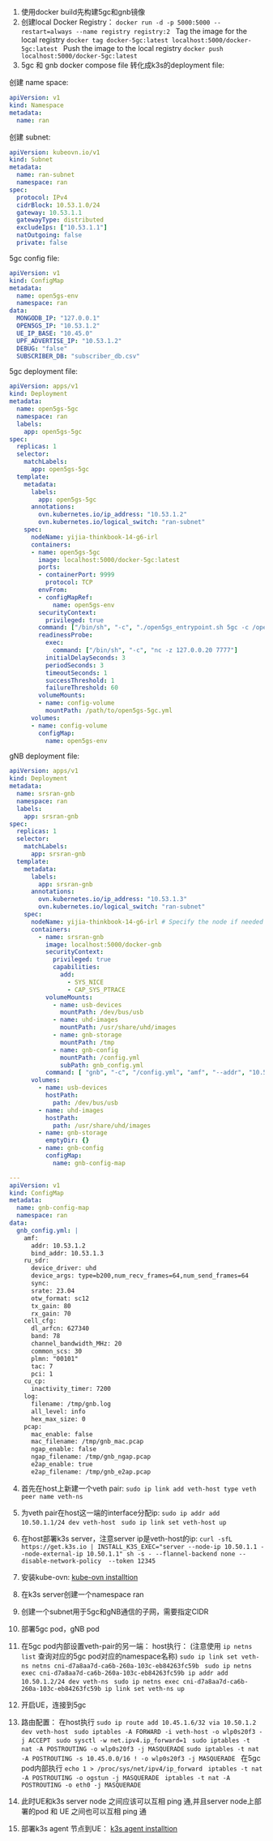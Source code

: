 
1. 使用docker build先构建5gc和gnb镜像
2. 创建local Docker Registry：
   `docker run -d -p 5000:5000 --restart=always --name registry registry:2
`
Tag the image for the local registry
`docker tag docker-5gc:latest localhost:5000/docker-5gc:latest
`
Push the image to the local registry
`docker push localhost:5000/docker-5gc:latest
`
3. 5gc 和 gnb docker compose file 转化成k3s的deployment file:

创建 name space:
```yml
apiVersion: v1
kind: Namespace
metadata:
  name: ran
```
创建 subnet:
```yml
apiVersion: kubeovn.io/v1
kind: Subnet
metadata:
  name: ran-subnet
  namespace: ran
spec:
  protocol: IPv4
  cidrBlock: 10.53.1.0/24
  gateway: 10.53.1.1
  gatewayType: distributed
  excludeIps: ["10.53.1.1"]
  natOutgoing: false
  private: false
```

5gc config file:
```yml
apiVersion: v1
kind: ConfigMap
metadata:
  name: open5gs-env
  namespace: ran
data:
  MONGODB_IP: "127.0.0.1"
  OPEN5GS_IP: "10.53.1.2"
  UE_IP_BASE: "10.45.0"
  UPF_ADVERTISE_IP: "10.53.1.2"
  DEBUG: "false"
  SUBSCRIBER_DB: "subscriber_db.csv"
```


5gc deployment file:
```yml
apiVersion: apps/v1
kind: Deployment
metadata:
  name: open5gs-5gc
  namespace: ran
  labels:
    app: open5gs-5gc
spec:
  replicas: 1
  selector:
    matchLabels:
      app: open5gs-5gc
  template:
    metadata:
      labels:
        app: open5gs-5gc
      annotations:
        ovn.kubernetes.io/ip_address: "10.53.1.2"
        ovn.kubernetes.io/logical_switch: "ran-subnet"
    spec:
      nodeName: yijia-thinkbook-14-g6-irl
      containers:
      - name: open5gs-5gc
        image: localhost:5000/docker-5gc:latest
        ports:
        - containerPort: 9999
          protocol: TCP
        envFrom:
        - configMapRef:
            name: open5gs-env
        securityContext:
          privileged: true
        command: ["/bin/sh", "-c", "./open5gs_entrypoint.sh 5gc -c /open5gs/open5gs-5gc.yml"]
        readinessProbe:
          exec:
            command: ["/bin/sh", "-c", "nc -z 127.0.0.20 7777"]
          initialDelaySeconds: 3
          periodSeconds: 3
          timeoutSeconds: 1
          successThreshold: 1
          failureThreshold: 60
        volumeMounts:
        - name: config-volume
          mountPath: /path/to/open5gs-5gc.yml
      volumes:
      - name: config-volume
        configMap:
          name: open5gs-env
```

gNB deployment file:
```yml
apiVersion: apps/v1
kind: Deployment
metadata:
  name: srsran-gnb
  namespace: ran
  labels:
    app: srsran-gnb
spec:
  replicas: 1
  selector:
    matchLabels:
      app: srsran-gnb
  template:
    metadata:
      labels:
        app: srsran-gnb
      annotations:
        ovn.kubernetes.io/ip_address: "10.53.1.3"
        ovn.kubernetes.io/logical_switch: "ran-subnet"
    spec:
      nodeName: yijia-thinkbook-14-g6-irl # Specify the node if needed
      containers:
        - name: srsran-gnb
          image: localhost:5000/docker-gnb
          securityContext:
            privileged: true
            capabilities:
              add:
                - SYS_NICE
                - CAP_SYS_PTRACE
          volumeMounts:
            - name: usb-devices
              mountPath: /dev/bus/usb
            - name: uhd-images
              mountPath: /usr/share/uhd/images
            - name: gnb-storage
              mountPath: /tmp
            - name: gnb-config
              mountPath: /config.yml
              subPath: gnb_config.yml
          command: [ "gnb", "-c", "/config.yml", "amf", "--addr", "10.53.1.2", "--bind_addr", "10.53.1.3" ]
      volumes:
        - name: usb-devices
          hostPath:
            path: /dev/bus/usb
        - name: uhd-images
          hostPath:
            path: /usr/share/uhd/images
        - name: gnb-storage
          emptyDir: {}
        - name: gnb-config
          configMap:
            name: gnb-config-map

---
apiVersion: v1
kind: ConfigMap
metadata:
  name: gnb-config-map
  namespace: ran
data:
  gnb_config.yml: |
    amf:
      addr: 10.53.1.2
      bind_addr: 10.53.1.3
    ru_sdr:
      device_driver: uhd
      device_args: type=b200,num_recv_frames=64,num_send_frames=64
      sync:
      srate: 23.04
      otw_format: sc12
      tx_gain: 80
      rx_gain: 70
    cell_cfg:
      dl_arfcn: 627340
      band: 78
      channel_bandwidth_MHz: 20
      common_scs: 30
      plmn: "00101"
      tac: 7
      pci: 1
    cu_cp:
      inactivity_timer: 7200
    log:
      filename: /tmp/gnb.log
      all_level: info
      hex_max_size: 0
    pcap:
      mac_enable: false
      mac_filename: /tmp/gnb_mac.pcap
      ngap_enable: false
      ngap_filename: /tmp/gnb_ngap.pcap
      e2ap_enable: true
      e2ap_filename: /tmp/gnb_e2ap.pcap
```

 
4. 首先在host上新建一个veth pair: 
`sudo ip link add veth-host type veth peer name veth-ns `
1. 为veth pair在host这一端的interface分配ip:
`sudo ip addr add 10.50.1.1/24 dev veth-host `
`sudo ip link set veth-host up `
1. 在host部署k3s server，注意server ip是veth-host的ip:
`curl -sfL https://get.k3s.io | INSTALL_K3S_EXEC="server --node-ip 10.50.1.1 --node-external-ip 10.50.1.1" sh -s - --flannel-backend none --disable-network-policy  --token 12345
`
1. 安装kube-ovn:
[kube-ovn installtion](https://kubeovn.github.io/docs/stable/en/start/one-step-install/#script-installation)
1. 在k3s server创建一个namespace ran
2. 创建一个subnet用于5gc和gNB通信的子网，需要指定CIDR
3. 部署5gc pod，gNB pod 
4. 在5gc pod内部设置veth-pair的另一端：
   host执行： (注意使用 `ip netns list` 查询对应的5gc pod对应的namespace名称)
   `sudo ip link set veth-ns netns cni-d7a8aa7d-ca6b-260a-103c-eb84263fc59b `
   `sudo ip netns exec cni-d7a8aa7d-ca6b-260a-103c-eb84263fc59b ip addr add 10.50.1.2/24 dev veth-ns `
   `sudo ip netns exec cni-d7a8aa7d-ca6b-260a-103c-eb84263fc59b ip link set veth-ns up `
5. 开启UE，连接到5gc
6. 路由配置：
在host执行
`sudo ip route add 10.45.1.6/32 via 10.50.1.2 dev veth-host `
`sudo iptables -A FORWARD -i veth-host -o wlp0s20f3 -j ACCEPT `
`sudo sysctl -w net.ipv4.ip_forward=1 `
`sudo iptables -t nat -A POSTROUTING -o wlp0s20f3 -j MASQUERADE`
`sudo iptables -t nat -A POSTROUTING -s 10.45.0.0/16 ! -o wlp0s20f3 -j MASQUERADE `
在5gc pod内部执行
`echo 1 > /proc/sys/net/ipv4/ip_forward `
`iptables -t nat -A POSTROUTING -o ogstun -j MASQUERADE `
`iptables -t nat -A POSTROUTING -o eth0 -j MASQUERADE `

1. 此时UE和k3s server node 之间应该可以互相 ping 通,并且server node上部署的pod 和 UE 之间也可以互相 ping 通

2.  部署k3s agent 节点到UE：
[k3s agent installtion](https://docs.k3s.io/quick-start#install-script)